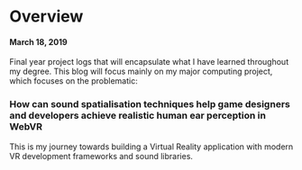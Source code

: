 # Overview
#### March 18, 2019
Final year project logs that will encapsulate what I have learned throughout my degree.
This blog will focus mainly on my major computing project, which focuses on the problematic: 

### How can sound spatialisation techniques help game designers and developers achieve realistic human ear perception in WebVR

This is my journey towards building a Virtual Reality application with modern VR development frameworks and sound libraries.